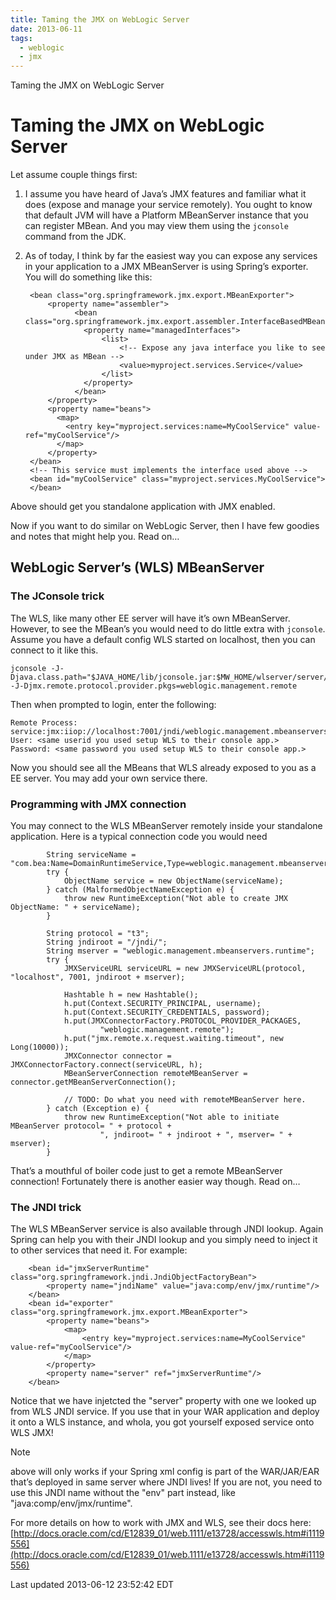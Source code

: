 ```yaml
---
title: Taming the JMX on WebLogic Server
date: 2013-06-11
tags:
  - weblogic
  - jmx
---
```

Taming the JMX on WebLogic Server

# Taming the JMX on WebLogic Server

Let assume couple things first:

1) I assume you have heard of Java&#8217;s JMX features and familiar what it does (expose and manage your service remotely). You ought to know that default JVM will have a Platform MBeanServer instance that you can register MBean. And you may view them using the `jconsole` command from the JDK.

2) As of today, I think by far the easiest way you can expose any services in your application to a JMX MBeanServer is using Spring&#8217;s exporter. You will do something like this:

        <bean class="org.springframework.jmx.export.MBeanExporter">
            <property name="assembler">
                  <bean class="org.springframework.jmx.export.assembler.InterfaceBasedMBeanInfoAssembler">
                    <property name="managedInterfaces">
                        <list>
                            <!-- Expose any java interface you like to see under JMX as MBean -->
                            <value>myproject.services.Service</value>
                        </list>
                    </property>
                  </bean>
            </property>
            <property name="beans">
              <map>
                <entry key="myproject.services:name=MyCoolService" value-ref="myCoolService"/>
              </map>
            </property>
        </bean>
        <!-- This service must implements the interface used above -->
        <bean id="myCoolService" class="myproject.services.MyCoolService">
        </bean>

Above should get you standalone application with JMX enabled.

Now if you want to do similar on WebLogic Server, then I have few goodies and notes that might help you. Read on&#8230;

## WebLogic Server&#8217;s (WLS) MBeanServer

### The JConsole trick

The WLS, like many other EE server will have it&#8217;s own MBeanServer. However, to see the MBean&#8217;s you would need to do little extra with `jconsole`. Assume you have a default config WLS started on localhost, then you can connect to it like this.

    jconsole -J-Djava.class.path="$JAVA_HOME/lib/jconsole.jar:$MW_HOME/wlserver/server/lib/wljmxclient.jar" -J-Djmx.remote.protocol.provider.pkgs=weblogic.management.remote

Then when prompted to login, enter the following:

    Remote Process: service:jmx:iiop://localhost:7001/jndi/weblogic.management.mbeanservers.runtime
    User: <same userid you used setup WLS to their console app.>
    Password: <same password you used setup WLS to their console app.>

Now you should see all the MBeans that WLS already exposed to you as a EE server. You may add your own service there.

### Programming with JMX connection

You may connect to the WLS MBeanServer remotely inside your standalone application. Here is a typical connection code you would need

            String serviceName = "com.bea:Name=DomainRuntimeService,Type=weblogic.management.mbeanservers.domainruntime.DomainRuntimeServiceMBean";
            try {
                ObjectName service = new ObjectName(serviceName);
            } catch (MalformedObjectNameException e) {
                throw new RuntimeException("Not able to create JMX ObjectName: " + serviceName);
            }
    
            String protocol = "t3";
            String jndiroot = "/jndi/";
            String mserver = "weblogic.management.mbeanservers.runtime";
            try {
                JMXServiceURL serviceURL = new JMXServiceURL(protocol, "localhost", 7001, jndiroot + mserver);
    
                Hashtable h = new Hashtable();
                h.put(Context.SECURITY_PRINCIPAL, username);
                h.put(Context.SECURITY_CREDENTIALS, password);
                h.put(JMXConnectorFactory.PROTOCOL_PROVIDER_PACKAGES,
                        "weblogic.management.remote");
                h.put("jmx.remote.x.request.waiting.timeout", new Long(10000));
                JMXConnector connector = JMXConnectorFactory.connect(serviceURL, h);
                MBeanServerConnection remoteMBeanServer = connector.getMBeanServerConnection();
    
                // TODO: Do what you need with remoteMBeanServer here.
            } catch (Exception e) {
                throw new RuntimeException("Not able to initiate MBeanServer protocol= " + protocol +
                        ", jndiroot= " + jndiroot + ", mserver= " + mserver);
            }

That&#8217;s a mouthful of boiler code just to get a remote MBeanServer connection! Fortunately there is another easier way though. Read on&#8230;

### The JNDI trick

The WLS MBeanServer service is also available through JNDI lookup. Again Spring can help you with their JNDI lookup and you simply need to inject it to other services that need it. For example:

        <bean id="jmxServerRuntime" class="org.springframework.jndi.JndiObjectFactoryBean">
            <property name="jndiName" value="java:comp/env/jmx/runtime"/>
        </bean>
        <bean id="exporter" class="org.springframework.jmx.export.MBeanExporter">
            <property name="beans">
                <map>
                    <entry key="myproject.services:name=MyCoolService" value-ref="myCoolService"/>
                </map>
            </property>
            <property name="server" ref="jmxServerRuntime"/>
        </bean>

Notice that we have injetcted the "server" property with one we looked up from WLS JNDI service. If you use that in your WAR application and deploy it onto a WLS instance, and whola, you got yourself exposed service onto WLS JMX!

Note

above will only works if your Spring xml config is part of the WAR/JAR/EAR that&#8217;s deployed in same server where JNDI lives! If you are not, you need to use this JNDI name without the "env" part instead, like "java:comp/env/jmx/runtime".

For more details on how to work with JMX and WLS, see their docs here:
[http://docs.oracle.com/cd/E12839_01/web.1111/e13728/accesswls.htm#i1119556](http://docs.oracle.com/cd/E12839_01/web.1111/e13728/accesswls.htm#i1119556)

Last updated 2013-06-12 23:52:42 EDT